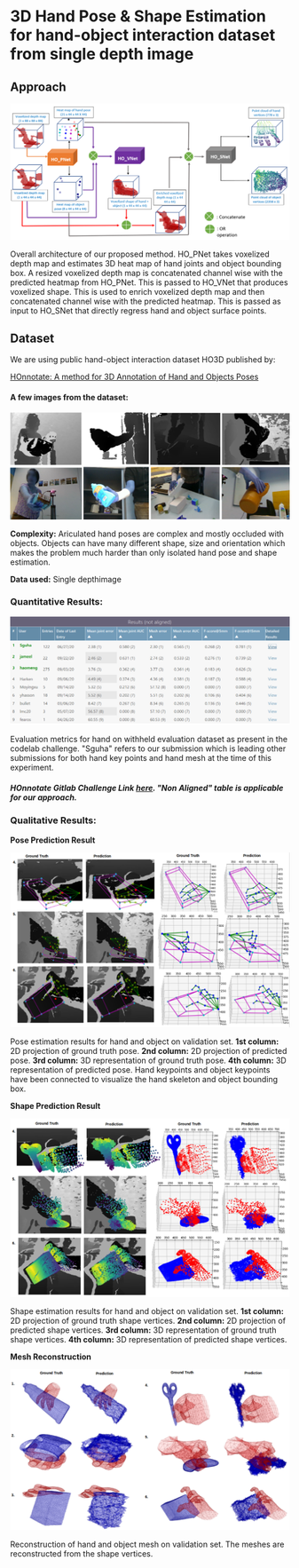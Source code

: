 # 3D Hand Pose & Shape Estimation for hand-object interaction dataset from single depth image

## Approach
![pipeline](Results/HOpipeline3.PNG)

Overall architecture of our proposed method. HO_PNet takes voxelized depth map and estimates 3D heat map of hand joints and object bounding box. A resized voxelized depth map is concatenated channel wise with the predicted heatmap from HO_PNet. This is passed to HO_VNet that produces voxelized shape. This is used to enrich voxelized depth map and then concatenated channel wise with the predicted heatmap. This is passed as input to HO\_SNet that directly regress hand and object surface points.

## Dataset

We are using public hand-object interaction dataset HO3D published by:

[HOnnotate: A method for 3D Annotation of Hand and Objects Poses](https://www.tugraz.at/institute/icg/research/team-lepetit/research-projects/hand-object-3d-pose-annotation/)

#### A few images from the dataset:
![ho3d](Results/ho3dimg.png)

**Complexity:** Ariculated hand poses are complex and mostly occluded with objects. Objects can have many different shape, size and orientation which makes the problem much harder than only isolated hand pose and shape estimation.

**Data used:** Single depthimage

### Quantitative Results:

![ho3d](Results/codelab_eval.png)

Evaluation metrics for hand on withheld evaluation dataset as present in the codelab challenge. "Sguha" refers to our submission which is leading other submissions for both hand key points and hand mesh at the time of this experiment.

##### HOnnotate Gitlab Challenge Link [here](https://competitions.codalab.org/competitions/22485#results). "Non Aligned" table is applicable for our approach.

### Qualitative Results:

**Pose Prediction Result**

![pose1](Results/valid_pose2.png) 

Pose estimation results for hand and object on validation set. **1st column:** 2D projection of ground truth pose. **2nd column:** 2D projection of predicted pose. **3rd column:** 3D representation of ground truth pose. **4th column:** 3D representation of predicted pose. Hand keypoints and object keypoints have been connected to visualize the hand skeleton and object bounding box.

**Shape Prediction Result**

![shape1](Results/valid_shape2.png)

Shape estimation results for hand and object on validation set. **1st column:** 2D projection of ground truth shape vertices. **2nd column:** 2D projection of predicted shape vertices. **3rd column:** 3D representation of ground truth shape vertices. **4th column:** 3D representation of predicted shape vertices.

**Mesh Reconstruction**

![shape1](Results/valid_mesh.png)

Reconstruction of hand and object mesh on validation set. The meshes are reconstructed from the shape vertices.





